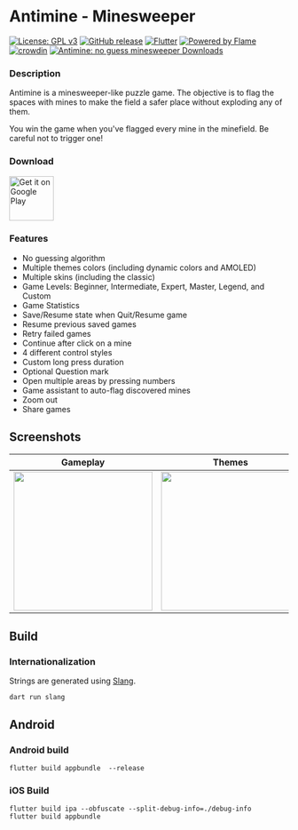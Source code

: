 # Antimine - Minesweeper
[![License: GPL v3](https://img.shields.io/badge/License-GPLv3-blue.svg)](https://www.gnu.org/licenses/gpl-3.0) [![GitHub release](https://img.shields.io/github/release/lucasnlm/antimine-flutter.svg?maxAge=60)](https://github.com/lucasnlm/antimine-flutter/releases) [![Flutter](https://img.shields.io/badge/Flutter-02569B?style=flat&logo=flutter&logoColor=white)](https://flutter.dev/) [![Powered by Flame](https://img.shields.io/badge/Powered%20by-%F0%9F%94%A5-orange.svg)](https://flame-engine.org) [![crowdin](https://badges.crowdin.net/antimine-android/localized.svg)](https://crowdin.com/project/antimine-android) [![Antimine: no guess minesweeper Downloads](https://www.appbrain.com/shield/com.logical.minato.svg)](https://www.appbrain.com/app/antimine-no-guess-minesweeper/com.logical.minato)

### Description

Antimine is a minesweeper-like puzzle game. The objective is to flag the spaces with mines to make the field a safer place without exploding any of them.

You win the game when you've flagged every mine in the minefield. Be careful not to trigger one!


### Download

<a href="https://play.google.com/store/apps/details?id=com.logical.minato">
    <img src="https://raw.githubusercontent.com/lucasnlm/antimine-android/master/.github/google_play.png" alt="Get it on Google Play" height="80"/>
</a>

### Features

- No guessing algorithm
- Multiple themes colors (including dynamic colors and AMOLED)
- Multiple skins (including the classic)
- Game Levels: Beginner, Intermediate, Expert, Master, Legend, and Custom
- Game Statistics
- Save/Resume state when Quit/Resume game
- Resume previous saved games
- Retry failed games
- Continue after click on a mine
- 4 different control styles
- Custom long press duration
- Optional Question mark
- Open multiple areas by pressing numbers
- Game assistant to auto-flag discovered mines
- Zoom out
- Share games

## Screenshots



| Gameplay | Themes | Skins | Stats | 
| --- | --- | --- | --- |
| <img src="https://github.com/user-attachments/assets/635151eb-cca6-47a4-8ba2-4b57f49686b0" width="250px"/> | <img src="https://github.com/user-attachments/assets/a582b4c3-f37d-4d8f-9c1a-ec253f2f2222" width="250px"/> | <img src="https://github.com/user-attachments/assets/62f0e525-5eff-453c-a45f-54b8d801bd76" width="250px" /> | <img src="https://github.com/user-attachments/assets/85ad7783-2a84-4e21-81af-810afff4157c" width="250px" /> | 



## Build

### Internationalization

Strings are generated using [Slang](https://pub.dev/packages/slang).

```
dart run slang
```

## Android

### Android build

```
flutter build appbundle  --release 
```

### iOS Build

```
flutter build ipa --obfuscate --split-debug-info=./debug-info
flutter build appbundle
```
